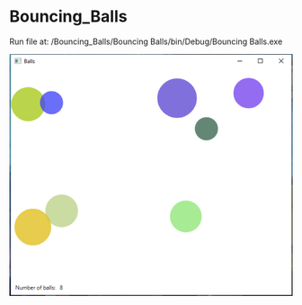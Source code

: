 # Bouncing_Balls  
  
Run file at: /Bouncing_Balls/Bouncing Balls/bin/Debug/Bouncing Balls.exe  
  
![Alt text](/screenshot.png?raw=true "Screenshot")
